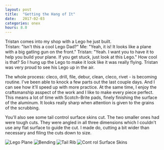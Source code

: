 ```yaml
---
layout: post
title:  "Getting the Hang of It"
date:   2017-02-03 
categories: onex
hours: 8.0
---
```


Tristan comes into my shop with a Lego he just built.  
Tristan: "Isn't this a cool Lego Dad?"
Me:  "Yeah, it is!  It looks like a plane with a big gatling gun on the front."
Tristan:  "Yeah.  I want you to have it to help you build your plane.  If you get stuck, just look at this Lego." 
How cool is that?  So I hung up the Lego to make it look like it was really flying.  Tristan was very proud to see his Lego up in the air.

The whole process:  cleco, drill, file, debur, clean, cleco, rivet - is becoming routine.  I've been able to knock a few parts out the last couple days.  And I can see how it'll speed up with more practice.  At the same time, I enjoy the craftsmanship asspect of the work and I like to make every piece perfect.  This means a lot of time with Scotch-Brite pads, finely finishing the surface of the aluminum.  It looks really sharp when attention is given to the grains of the scrubbing.    

You'll also see some tail control surface skins cut.  The two smaller ones had were tough cuts.  They were angled in all three dimensions which I couldn't use any flat surface to guide the cut.  I made do, cutting a bit wider than necessary and filing the cuts down to size.

![Lego Plane](/onex/img/2017-02-03/1.jpg)
![Bending](/onex/img/2017-02-03/2.jpg)
![Tail Rib](/onex/img/2017-02-03/3.jpg)
![Cont rol Surface Skins](/onex/img/2017-02-03/4.jpg)
